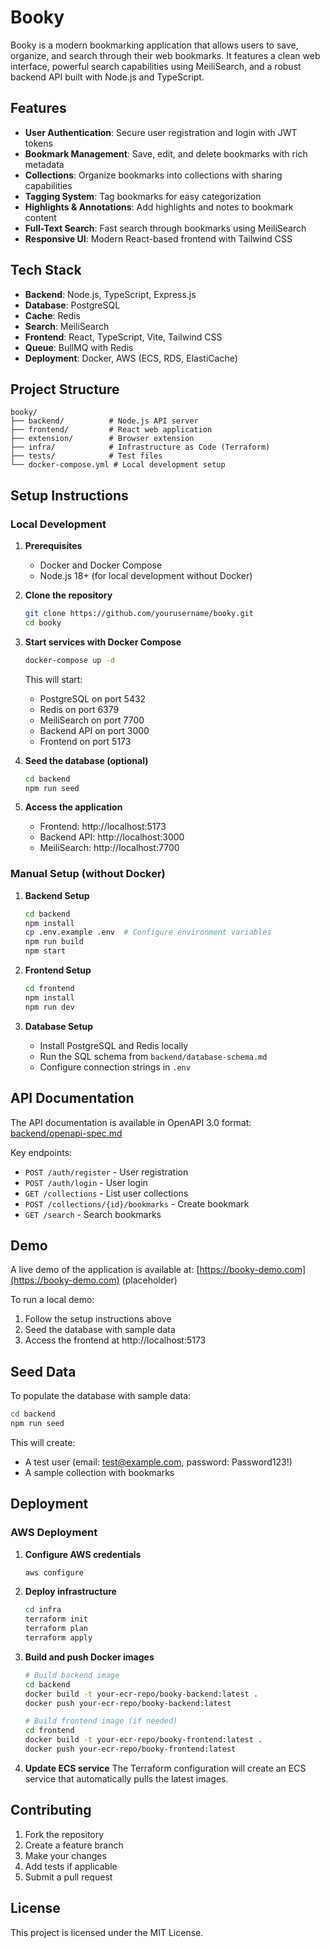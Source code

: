 # Booky

Booky is a modern bookmarking application that allows users to save, organize, and search through their web bookmarks. It features a clean web interface, powerful search capabilities using MeiliSearch, and a robust backend API built with Node.js and TypeScript.

## Features

- **User Authentication**: Secure user registration and login with JWT tokens
- **Bookmark Management**: Save, edit, and delete bookmarks with rich metadata
- **Collections**: Organize bookmarks into collections with sharing capabilities
- **Tagging System**: Tag bookmarks for easy categorization
- **Highlights & Annotations**: Add highlights and notes to bookmark content
- **Full-Text Search**: Fast search through bookmarks using MeiliSearch
- **Responsive UI**: Modern React-based frontend with Tailwind CSS

## Tech Stack

- **Backend**: Node.js, TypeScript, Express.js
- **Database**: PostgreSQL
- **Cache**: Redis
- **Search**: MeiliSearch
- **Frontend**: React, TypeScript, Vite, Tailwind CSS
- **Queue**: BullMQ with Redis
- **Deployment**: Docker, AWS (ECS, RDS, ElastiCache)

## Project Structure

```
booky/
├── backend/          # Node.js API server
├── frontend/         # React web application
├── extension/        # Browser extension
├── infra/            # Infrastructure as Code (Terraform)
├── tests/            # Test files
└── docker-compose.yml # Local development setup
```

## Setup Instructions

### Local Development

1. **Prerequisites**

   - Docker and Docker Compose
   - Node.js 18+ (for local development without Docker)

2. **Clone the repository**

   ```bash
   git clone https://github.com/yourusername/booky.git
   cd booky
   ```

3. **Start services with Docker Compose**

   ```bash
   docker-compose up -d
   ```

   This will start:

   - PostgreSQL on port 5432
   - Redis on port 6379
   - MeiliSearch on port 7700
   - Backend API on port 3000
   - Frontend on port 5173

4. **Seed the database (optional)**

   ```bash
   cd backend
   npm run seed
   ```

5. **Access the application**
   - Frontend: http://localhost:5173
   - Backend API: http://localhost:3000
   - MeiliSearch: http://localhost:7700

### Manual Setup (without Docker)

1. **Backend Setup**

   ```bash
   cd backend
   npm install
   cp .env.example .env  # Configure environment variables
   npm run build
   npm start
   ```

2. **Frontend Setup**

   ```bash
   cd frontend
   npm install
   npm run dev
   ```

3. **Database Setup**
   - Install PostgreSQL and Redis locally
   - Run the SQL schema from `backend/database-schema.md`
   - Configure connection strings in `.env`

## API Documentation

The API documentation is available in OpenAPI 3.0 format: [backend/openapi-spec.md](backend/openapi-spec.md)

Key endpoints:

- `POST /auth/register` - User registration
- `POST /auth/login` - User login
- `GET /collections` - List user collections
- `POST /collections/{id}/bookmarks` - Create bookmark
- `GET /search` - Search bookmarks

## Demo

A live demo of the application is available at: [https://booky-demo.com](https://booky-demo.com) (placeholder)

To run a local demo:

1. Follow the setup instructions above
2. Seed the database with sample data
3. Access the frontend at http://localhost:5173

## Seed Data

To populate the database with sample data:

```bash
cd backend
npm run seed
```

This will create:

- A test user (email: test@example.com, password: Password123!)
- A sample collection with bookmarks

## Deployment

### AWS Deployment

1. **Configure AWS credentials**

   ```bash
   aws configure
   ```

2. **Deploy infrastructure**

   ```bash
   cd infra
   terraform init
   terraform plan
   terraform apply
   ```

3. **Build and push Docker images**

   ```bash
   # Build backend image
   cd backend
   docker build -t your-ecr-repo/booky-backend:latest .
   docker push your-ecr-repo/booky-backend:latest

   # Build frontend image (if needed)
   cd frontend
   docker build -t your-ecr-repo/booky-frontend:latest .
   docker push your-ecr-repo/booky-frontend:latest
   ```

4. **Update ECS service**
   The Terraform configuration will create an ECS service that automatically pulls the latest images.

## Contributing

1. Fork the repository
2. Create a feature branch
3. Make your changes
4. Add tests if applicable
5. Submit a pull request

## License

This project is licensed under the MIT License.
